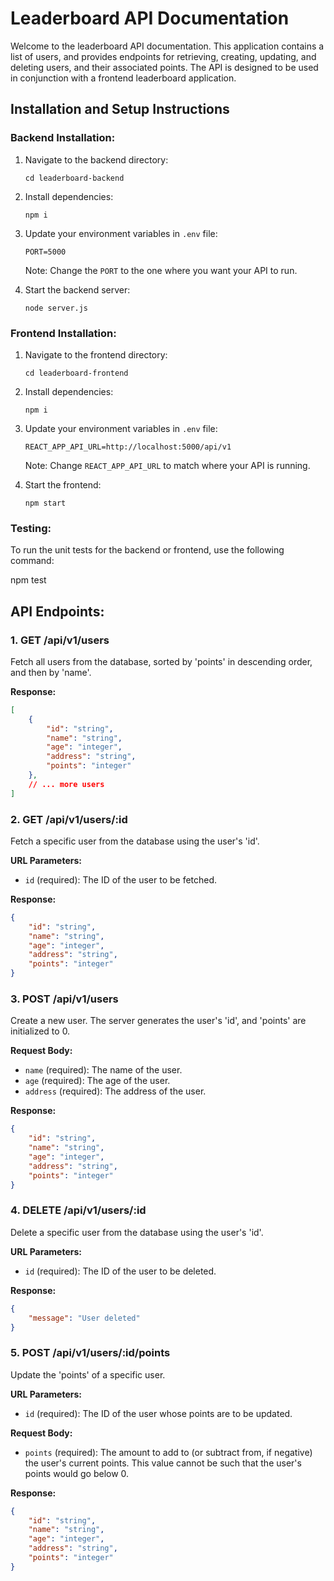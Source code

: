 # Leaderboard API Documentation

Welcome to the leaderboard API documentation. This application contains a list of users, and provides endpoints for retrieving, creating, updating, and deleting users, and their associated points. The API is designed to be used in conjunction with a frontend leaderboard application.

## Installation and Setup Instructions

### Backend Installation:

1. Navigate to the backend directory:

    ```
    cd leaderboard-backend
    ```
2. Install dependencies:

    ```
    npm i
    ```
3. Update your environment variables in `.env` file:

    ```
    PORT=5000
    ```

    Note: Change the `PORT` to the one where you want your API to run.

4. Start the backend server:

    ```
    node server.js
    ```

### Frontend Installation:

1. Navigate to the frontend directory:

    ```
    cd leaderboard-frontend
    ```
2. Install dependencies:

    ```
    npm i
    ```
3. Update your environment variables in `.env` file:

    ```
    REACT_APP_API_URL=http://localhost:5000/api/v1
    ```

    Note: Change `REACT_APP_API_URL` to match where your API is running.

4. Start the frontend:

    ```
    npm start
    ```








### Testing:

To run the unit tests for the backend or frontend, use the following command:

npm test






## API Endpoints:

### 1. GET /api/v1/users

Fetch all users from the database, sorted by 'points' in descending order, and then by 'name'.

**Response:**
```json
[
    {
        "id": "string",
        "name": "string",
        "age": "integer",
        "address": "string",
        "points": "integer"
    },
    // ... more users
]
```

### 2. GET /api/v1/users/:id

Fetch a specific user from the database using the user's 'id'. 

**URL Parameters:**
- `id` (required): The ID of the user to be fetched.

**Response:**
```json
{
    "id": "string",
    "name": "string",
    "age": "integer",
    "address": "string",
    "points": "integer"
}
```

### 3. POST /api/v1/users

Create a new user. The server generates the user's 'id', and 'points' are initialized to 0. 

**Request Body:**
- `name` (required): The name of the user.
- `age` (required): The age of the user.
- `address` (required): The address of the user.

**Response:**
```json
{
    "id": "string",
    "name": "string",
    "age": "integer",
    "address": "string",
    "points": "integer"
}
```

### 4. DELETE /api/v1/users/:id

Delete a specific user from the database using the user's 'id'.

**URL Parameters:**
- `id` (required): The ID of the user to be deleted.

**Response:**
```json
{
    "message": "User deleted"
}
```

### 5. POST /api/v1/users/:id/points

Update the 'points' of a specific user. 

**URL Parameters:**
- `id` (required): The ID of the user whose points are to be updated.

**Request Body:**
- `points` (required): The amount to add to (or subtract from, if negative) the user's current points. This value cannot be such that the user's points would go below 0.

**Response:**
```json
{
    "id": "string",
    "name": "string",
    "age": "integer",
    "address": "string",
    "points": "integer"
}
```
